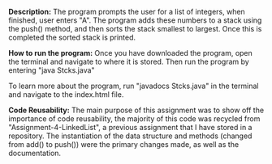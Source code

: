 **Description:** The program prompts the user for a list of integers, when finished, user enters "A". 
The program adds these numbers to a stack using the push() method, and then sorts the stack smallest to largest.
Once this is completed the sorted stack is printed.

**How to run the program:** Once you have downloaded the program, open the terminal and navigate to where it is stored.
Then run the program by entering "java Stcks.java"

To learn more about the program, run "javadocs Stcks.java" in the terminal and navigate to the index.html file.

**Code Reusability:** The main purpose of this assignment was to show off the importance of code reusability, the majority of this code was recycled from
"Assignment-4-LinkedList", a previous assignment that I have stored in a repository. The instantiation of the data structure and methods (changed from add() to push()) 
were the primary changes made, as well as the documentation.
